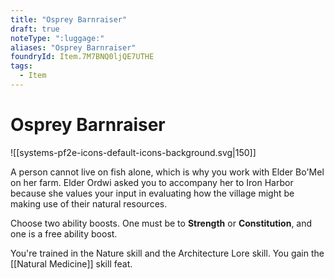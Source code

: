 ```yaml
---
title: "Osprey Barnraiser"
draft: true
noteType: ":luggage:"
aliases: "Osprey Barnraiser"
foundryId: Item.7M7BNQ0ljQE7UTHE
tags:
  - Item
---
```


# Osprey Barnraiser
![[systems-pf2e-icons-default-icons-background.svg|150]]

A person cannot live on fish alone, which is why you work with Elder Bo'Mel on her farm. Elder Ordwi asked you to accompany her to Iron Harbor because she values your input in evaluating how the village might be making use of their natural resources.

Choose two ability boosts. One must be to **Strength** or **Constitution**, and one is a free ability boost.

You're trained in the Nature skill and the Architecture Lore skill. You gain the [[Natural Medicine]] skill feat.
